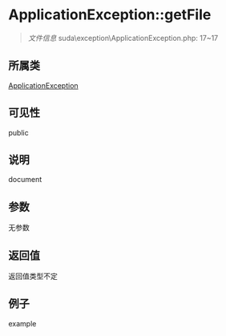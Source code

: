 # ApplicationException::getFile

> *文件信息* suda\exception\ApplicationException.php: 17~17
## 所属类 

[ApplicationException](../ApplicationException.md)

## 可见性

  public  
## 说明

document

## 参数

无参数

## 返回值
返回值类型不定

## 例子

example